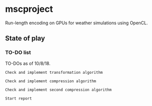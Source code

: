 # mscproject
Run-length encoding on GPUs for weather simulations using OpenCL.

## State of play

### TO-DO list
TO-DOs as of 10/8/18.

```
Check and implement transformation algorithm
```
```
Check and implement compression algorithm
```
```
Check and implement second compression algorithm
```
```
Start report
```

